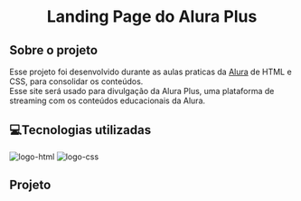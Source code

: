 <h1 align="center">Landing Page do Alura Plus</h1>

## Sobre o projeto

Esse projeto foi desenvolvido durante as aulas praticas da <a href="https://www.alura.com.br/">Alura</a> de HTML e CSS, para consolidar os conteúdos. 
<br>
Esse site será usado para divulgação da Alura Plus, uma plataforma de streaming com os conteúdos educacionais da Alura.
<br>

## 💻Tecnologias utilizadas
<div>
<img  src="https://img.shields.io/badge/HTML5-E34F26?style=for-the-badge&logo=html5&logoColor=white" alt="logo-html">
<img src="https://img.shields.io/badge/CSS3-1572B6?style=for-the-badge&logo=css3&logoColor=white" alt="logo-css">
</div>

## Projeto
